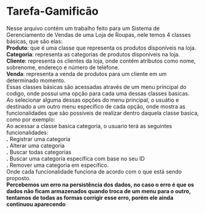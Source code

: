# Tarefa-Gamificão

Nesse arquivo contém um trabalho feito para um Sistema de Gerenciamento de Vendas de uma Loja de Roupas, nele temos 4 classes básicas, que são elas:<br>
**Produto**: que é uma classe que representa os produtos disponíveis na loja. <br>
**Categoria**: representa as categorias de produtos disponíveis na loja. <br>
**Cliente**: representa os clientes da loja, onde contém atributos como nome, sobrenome, endereço e número de telefone. <br>
**Venda**: representa a venda de produtos para um cliente em um determinado momento. <br>
Essas classes básicas são acessadas através de um menu principal do codigo, onde possui uma opção para cada uma dessas classes basicas. <br>
Ao selecionar alguma dessas opções do menu principal, o usuátio e destinado a um outro menu especifico de cada opção, onde mostra as funcionalidades que são possíveis de realizar dentro daquela classe basica, como por exemplo: <br>
Ao acessar a classe basica categoria, o usuario terá as seguintes funcionalidades:<br>
**.** Registrar uma categoria<br>
**.** Alterar uma categoria <br>
**.** Buscar todas categorias <br>
**.** Buscar uma categoria específica com base no seu ID <br>
**.** Remover uma categoria em específico. <br>
Onde cada funcionalidade funciona de acordo com o que está sendo proposto. <br>
**Percebemos um erro na persistência dos dados, no caso o erro é que os dados não ficam armazenados quando troca de um menu para o outro, tentamos de todas as formas corrigir esse erro, porém ele ainda continuou aparecendo**

